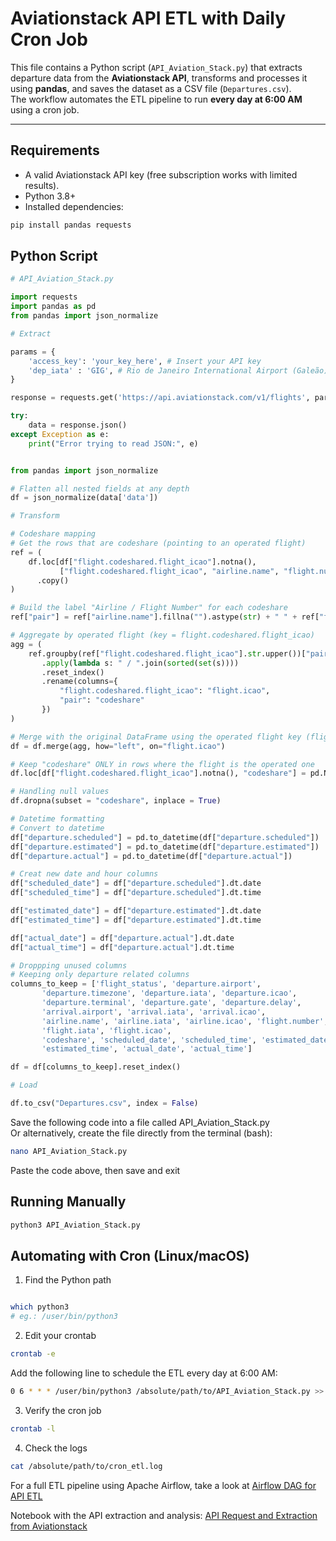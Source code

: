 # Aviationstack API ETL with Daily Cron Job  
  
This file contains a Python script (`API_Aviation_Stack.py`) that extracts departure data from the **Aviationstack API**, transforms and processes it using **pandas**, and saves the dataset as a CSV file (`Departures.csv`).  
The workflow automates the ETL pipeline to run **every day at 6:00 AM** using a cron job.  
  
---  
  
## Requirements  
  
- A valid Aviationstack API key (free subscription works with limited results).  
- Python 3.8+  
- Installed dependencies:
   
```bash
pip install pandas requests
```
  
## Python Script  
  
```python
# API_Aviation_Stack.py

import requests
import pandas as pd
from pandas import json_normalize

# Extract

params = {
    'access_key': 'your_key_here', # Insert your API key
    'dep_iata' : 'GIG', # Rio de Janeiro International Airport (Galeão)
}

response = requests.get('https://api.aviationstack.com/v1/flights', params=params)

try:
    data = response.json()
except Exception as e:
    print("Error trying to read JSON:", e)


from pandas import json_normalize

# Flatten all nested fields at any depth
df = json_normalize(data['data'])

# Transform

# Codeshare mapping
# Get the rows that are codeshare (pointing to an operated flight)
ref = (
    df.loc[df["flight.codeshared.flight_icao"].notna(),
           ["flight.codeshared.flight_icao", "airline.name", "flight.number"]]
      .copy()
)

# Build the label "Airline / Flight Number" for each codeshare
ref["pair"] = ref["airline.name"].fillna("").astype(str) + " " + ref["flight.number"].astype(str)

# Aggregate by operated flight (key = flight.codeshared.flight_icao)
agg = (
    ref.groupby(ref["flight.codeshared.flight_icao"].str.upper())["pair"]
       .apply(lambda s: " / ".join(sorted(set(s))))
       .reset_index()
       .rename(columns={
           "flight.codeshared.flight_icao": "flight.icao",
           "pair": "codeshare"
       })
)

# Merge with the original DataFrame using the operated flight key (flight.icao)
df = df.merge(agg, how="left", on="flight.icao")

# Keep "codeshare" ONLY in rows where the flight is the operated one
df.loc[df["flight.codeshared.flight_icao"].notna(), "codeshare"] = pd.NA

# Handling null values
df.dropna(subset = "codeshare", inplace = True)

# Datetime formatting
# Convert to datetime
df["departure.scheduled"] = pd.to_datetime(df["departure.scheduled"])
df["departure.estimated"] = pd.to_datetime(df["departure.estimated"])
df["departure.actual"] = pd.to_datetime(df["departure.actual"])

# Creat new date and hour columns
df["scheduled_date"] = df["departure.scheduled"].dt.date
df["scheduled_time"] = df["departure.scheduled"].dt.time

df["estimated_date"] = df["departure.estimated"].dt.date
df["estimated_time"] = df["departure.estimated"].dt.time

df["actual_date"] = df["departure.actual"].dt.date
df["actual_time"] = df["departure.actual"].dt.time

# Droppping unused columns
# Keeping only departure related columns
columns_to_keep = ['flight_status', 'departure.airport',
       'departure.timezone', 'departure.iata', 'departure.icao',
       'departure.terminal', 'departure.gate', 'departure.delay',
       'arrival.airport', 'arrival.iata', 'arrival.icao',
       'airline.name', 'airline.iata', 'airline.icao', 'flight.number',
       'flight.iata', 'flight.icao',
       'codeshare', 'scheduled_date', 'scheduled_time', 'estimated_date',
       'estimated_time', 'actual_date', 'actual_time']

df = df[columns_to_keep].reset_index()

# Load

df.to_csv("Departures.csv", index = False)
```
  
Save the following code into a file called API_Aviation_Stack.py  
Or alternatively, create the file directly from the terminal (bash):  

```bash
nano API_Aviation_Stack.py
```  
Paste the code above, then save and exit  
  
## Running Manually  
  
```bash
python3 API_Aviation_Stack.py
```
  
## Automating with Cron (Linux/macOS)  
  
1. Find the Python path
```bash

which python3
# eg.: /user/bin/python3
```
  
2. Edit your crontab  
  
```bash
crontab -e
```
  
Add the following line to schedule the ETL every day at 6:00 AM:  
```bash
0 6 * * * /user/bin/python3 /absolute/path/to/API_Aviation_Stack.py >> /absolute/path/to/cron_etl.log 2>&1
```
  
3. Verify the cron job  
```bash
crontab -l
```
  
4. Check the logs  
```bash
cat /absolute/path/to/cron_etl.log
```  
  
  
  
For a full ETL pipeline using Apache Airflow, take a look at [Airflow DAG for API ETL](https://github.com/rodolfoplng/Airflow-DAG-for-API-ETL-Process)  
  
  
Notebook with the API extraction and analysis: [API Request and Extraction from Aviationstack](https://github.com/rodolfoplng/Portfolio/blob/main/API%20Request%20and%20Extraction%20Aviationstack.ipynb)
